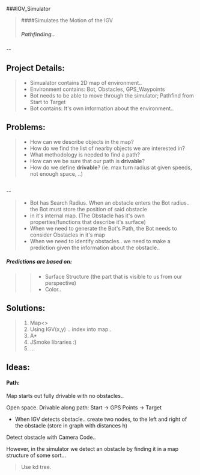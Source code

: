 ###IGV_Simulator


>####Simulates the Motion of the IGV
>##### Pathfinding..
--

## Project Details:

>  +  Simualator contains 2D map of environment..
>  +  Environment contains: Bot, Obstacles, GPS_Waypoints
>  +  Bot needs to be able to move through the simulator; Pathfind from Start to Target
>  +  Bot contains:  It's own information about the environment..
   
   
## Problems:

>  +  How can we describe objects in the map?
>  +  How do we find the list of nearby objects we are interested in?
>  +  What methodology is needed to find a path?
>  +  How can we be sure that our path is **drivable**?
>  +  How do we define **drivable**? (ie: max turn radius at given speeds, not enough space, ..)

## 
--
>  +  Bot has Search Radius. When an obstacle enters the Bot radius.. the Bot must store the position of said obstacle
>  +  in it's internal map. (The Obstacle has it's own properties/functions that describe it's surface)
>  +  When we need to generate the Bot's Path, the Bot needs to consider Obstacles in it's map
>  +  When we need to identify obstacles.. we need to make a prediction given the information about the obstacle..
#####   Predictions are based on: 
>> +  Surface Structure (the part that is visible to us from our perspective)
>> +  Color..


  
## Solutions:

>   1.  Map<> 
>   2.  Using IGV(x,y) .. index into map.. 
>   3.  A* 
>   4.  JSmoke libraries :)
>   5.  ...

## Ideas:

#### Path:
Map starts out fully drivable with no obstacles..

Open space. Drivable along path: Start -> GPS Points -> Target 

  + When IGV detects obstacle.. create two nodes, to the left and right of the obstacle (store in graph with distances h)
  
Detect obstacle with Camera Code..

However, in the simulator we detect an obstacle by finding it in a map structure of some sort...

>   Use kd tree.

